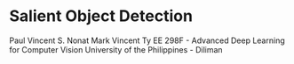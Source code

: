 # Salient Object Detection
Paul Vincent S. Nonat
Mark Vincent Ty
EE 298F - Advanced Deep Learning for Computer Vision
University of the Philippines - Diliman
